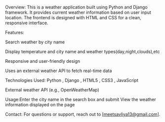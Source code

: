 Overview:
This is a weather application built using Python and Django framework. It provides current weather information based on user input location. The frontend is designed with HTML and CSS for a clean, responsive interface.

Features:

Search weather by city name

Display temperature and city name and weather types(day,night,clouds),etc

Responsive and user-friendly design

Uses an external weather API to fetch real-time data

Technologies Used: Python , Django , HTML5 , CSS3 , JavaScript 

External weather API (e.g., OpenWeatherMap)

Usage:Enter the city name in the search box and submit
View the weather information displayed on the page

Contact:
For questions or support, reach out to [meetsavliya13@gmail.com].






